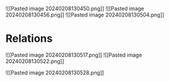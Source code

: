 ![[Pasted image 20240208130450.png]]
![[Pasted image 20240208130456.png]]
![[Pasted image 20240208130504.png]]
# Relations
![[Pasted image 20240208130517.png]]
![[Pasted image 20240208130522.png]]

![[Pasted image 20240208130528.png]]
